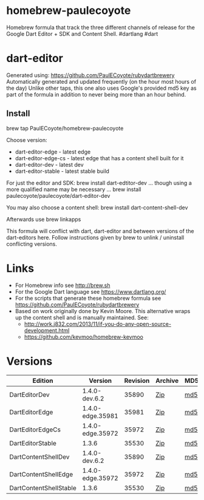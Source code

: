 homebrew-paulecoyote
====================

Homebrew formula that track the three different channels of release for the Google Dart Editor + SDK and Content Shell.  #dartlang #dart

dart-editor
===========

Generated using: https://github.com/PaulECoyote/rubydartbrewery
Automatically generated and updated frequently (on the hour most hours of the day)
Unlike other taps, this one also uses Google's provided md5 key as part of the formula in addition to never being more than an hour behind.

Install
-------
brew tap PaulECoyote/homebrew-paulecoyote

Choose version:
* dart-editor-edge - latest edge
* dart-editor-edge-cs - latest edge that has a content shell built for it
* dart-editor-dev - latest dev
* dart-editor-stable - latest stable build

For just the editor and SDK:
brew install dart-edtitor-dev
... though using a more qualified name may be necessary ...
brew install paulecoyote/paulecoyote/dart-editor-dev

You may also choose a content shell:
brew install dart-content-shell-dev

Afterwards use 
brew linkapps

This formula will conflict with dart, dart-editor and between versions of the dart-editors here.  Follow instructions given by brew to unlink / uninstall conflicting versions.

Links
=====
* For Homebrew info see http://brew.sh
* For the Google Dart language see https://www.dartlang.org/
* For the scripts that generate these homebrew formula see https://github.com/PaulECoyote/rubydartbrewery
* Based on work originally done by Kevin Moore. This alternative wraps up the content shell and is manually maintained.  See: 
    * http://work.j832.com/2013/11/if-you-do-any-open-source-development.html
    * https://github.com/kevmoo/homebrew-kevmoo

Versions
========
| Edition | Version | Revision | Archive | MD5 | Notes |
| ------- | ------- | -------- | ------- | --- | ----- |
| DartEditorDev | 1.4.0-dev.6.2 | 35890 | [Zip](http://storage.googleapis.com/dart-archive/channels/dev/release/35890/editor/darteditor-macos-x64.zip) | [md5](http://storage.googleapis.com/dart-archive/channels/dev/release/35890/editor/darteditor-macos-x64.zip.md5sum) | [Changes](http://storage.googleapis.com/dart-archive/channels/dev/release/latest/changelog.html) |
| DartEditorEdge | 1.4.0-edge.35981 | 35981 | [Zip](http://storage.googleapis.com/dart-archive/channels/be/raw/35981/editor/darteditor-macos-x64.zip) | [md5](http://storage.googleapis.com/dart-archive/channels/be/raw/35981/editor/darteditor-macos-x64.zip.md5sum) | - |
| DartEditorEdgeCs | 1.4.0-edge.35972 | 35972 | [Zip](http://storage.googleapis.com/dart-archive/channels/be/raw/35972/editor/darteditor-macos-x64.zip) | [md5](http://storage.googleapis.com/dart-archive/channels/be/raw/35972/editor/darteditor-macos-x64.zip.md5sum) | - |
| DartEditorStable | 1.3.6 | 35530 | [Zip](http://storage.googleapis.com/dart-archive/channels/stable/release/35530/editor/darteditor-macos-x64.zip) | [md5](http://storage.googleapis.com/dart-archive/channels/stable/release/35530/editor/darteditor-macos-x64.zip.md5sum) | [Changes](http://storage.googleapis.com/dart-archive/channels/stable/release/latest/changelog.html) |
| DartContentShellDev | 1.4.0-dev.6.2 | 35890 | [Zip](http://storage.googleapis.com/dart-archive/channels/dev/release/35890/dartium/content_shell-macos-ia32-release.zip) | [md5](http://storage.googleapis.com/dart-archive/channels/dev/release/35890/dartium/content_shell-macos-ia32-release.zip.md5sum) | - |
| DartContentShellEdge | 1.4.0-edge.35972 | 35972 | [Zip](http://storage.googleapis.com/dart-archive/channels/be/raw/35972/dartium/content_shell-macos-ia32-release.zip) | [md5](http://storage.googleapis.com/dart-archive/channels/be/raw/35972/dartium/content_shell-macos-ia32-release.zip.md5sum) | - |
| DartContentShellStable | 1.3.6 | 35530 | [Zip](http://storage.googleapis.com/dart-archive/channels/stable/release/35530/dartium/content_shell-macos-ia32-release.zip) | [md5](http://storage.googleapis.com/dart-archive/channels/stable/release/35530/dartium/content_shell-macos-ia32-release.zip.md5sum) | - |
